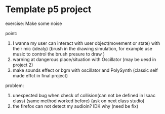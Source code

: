 # Template p5 project

exercise: Make some noise

point:
1. I wanna my user can interact with user object(movement or state) with their mic  (idealy)
(brush in the drawing simulation, for example use music to control the brush presure to draw )
2. warning at dangerous place/situation with Oscillator (may be uesd in project 2)
3. make sounds effect or bgm with oscillator and PolySynth  (classic self made effct in final project)

problem:
1. unexpected bug when check of collision(can not be defined in Isaac class)  (same method worked before)
(ask on next class studio)
2. the firefox can not detect my audioin? IDK why (need be fix)
